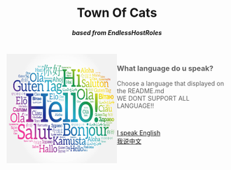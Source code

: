 <h1 align="center">Town Of Cats</h1>
<h5 align="center">based from EndlessHostRoles</h5>

<br>

<img align="left" alt="Cover" src="Resources/Images/LanguageChoose.jpg" width="50%" height="250" />

<p align="right">

> ### What language do u speak?
>
> Choose a language that displayed on the README.md  
> WE DONT SUPPORT ALL LANGUAGE!!  
<br>

</p>
<p align="center">

[I speak English](https://github.com/AboringCat/TownOfCats/blob/Dev-Unstable/Resources/READMEs/README-EN.md)  
[我说中文](https://github.com/AboringCat/TownOfCats/blob/Dev-Unstable/Resources/READMEs/README-CN.md)  

<br>


